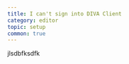 ```yaml
---
title: I can't sign into DIVA Client
category: editor
topic: setup
common: true
---
```


jlsdbfksdfk
